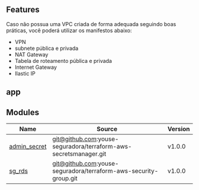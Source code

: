 ## Features
Caso não possua uma VPC criada de forma adequada seguindo boas práticas, você poderá utilizar os manifestos abaixo:

- VPN
- subnete pública e privada
- NAT Gateway
- Tabela de roteamento pública e privada
- Internet Gateway
- Ilastic IP

## app

## Modules

| Name | Source | Version |
|------|--------|---------|
| <a name="module_admin_secret"></a> [admin\_secret](#module\_admin\_secret) | git@github.com:youse-seguradora/terraform-aws-secretsmanager.git | v1.0.0 |
| <a name="module_sg_rds"></a> [sg\_rds](#module\_sg\_rds) | git@github.com:youse-seguradora/terraform-aws-security-group.git | v1.0.0 |


